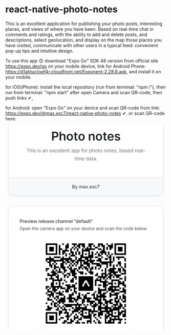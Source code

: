 # react-native-photo-notes

This is an excellent application for publishing your photo posts, interesting places, and views of where you have been.
Based on real-time chat in comments and ratings, with the ability to add and delete posts, and descriptions,
select geolocation, and display on the map those places you have visited, communicate with other users in a
typical feed: convenient pop-up tips and intuitive design.

To use this app 😊 download "Expo Go" SDK 48 version from official site https://expo.dev/go on your mobile device, link for Android Phone: https://d1ahtucjixef4r.cloudfront.net/Exponent-2.28.8.apk, and install it on your mobile.

for iOS(iPhone):
install the local repository (run from terminal: "npm i"), then run from terminal: "npm start" after
open Camera and scan QR-code, then push links ✔,

for Android:
open "Expo Go" on your device and scan QR-code from link:
https://expo.dev/@max.exc7/react-native-photo-notes
✔.
or scan QR-code here:

![QR-code for Andriod](https://github.com/maxexc/react-native-photo-notes/blob/main/assets/QR_code_android.jpg)
